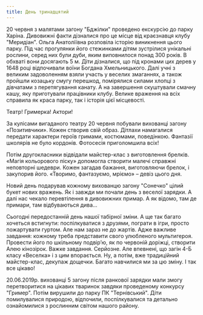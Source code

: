 ```yaml
---
title: День тринадцятий
---
```


20 червня з малятами загону "Бджілки" проведено екскурсію до парку Харіна. Дивовижні факти дізналися про це місце від краєзнавця клубу "Меридіан". Ольга Анатоліївна розповіла історію виникнення цього парку. Під час прогулянки його стежинками дітям зустрілися унікальні рослини, серед них були дуби, яким виповнилося понад 300 років. В обхваті вони досягають 5 м. Діти дізналися, що під кронами цих дерев у 1648 році відпочивали воїни Богдана Хмельницького. Далі учні з великим задоволенням взяли участь у веселих змаганнях, а також пройшли козацьку смугу перешкод, помірялися силами хлопці з дівчатами з перетягування канату. А на завершення скуштували смачну кашу, яку приготували працівники клубу. Велике враження на всіх справила як краса парку, так і історія цієї місцевості.

<slideshow id="*1a" />

Театр! Гримерка! Актори!

За кулісами вигаданого театру 20 червня побували вихованці загону «Позитивчики». Кожен створив свій образ. Дітлахи намагалися передати характери героїв гримами, костюмами, поведінкою. Фантазії школярів не було кордонів. Фотосесія приголомшила всіх!

Потім другокласники відвідали майстер-клас з виготовлення брелків. «Магія кольорового піску» допомогла створити малечі справжні неповторні шедеври. Кожен загадав бажання, виготовляючи брелок, і закупорив його. «Творимо, фантазуємо, мріємо» – девіз цього дня.

<slideshow id="*2a" />

Новий день подарував кожному вихованцю загону "Сонечко" цілий букет нових вражень. Як і завжди ми почали день з веселої зарядки. А далі нас чекало перевтілення в дивовижних примар. А як відомо, там де примари, там відбуваються дива...

<slideshow id="*4a" />

Сьогодні передостанній день нашої табірної зміни. А ще так багато хочеться встигнути: поспілкуватися з друзями, пограти в ігри, просто пожартувати гуртом. Але нам зараз не до жартів. Адже важливе завдання: кожному треба представити свого улюбленого мультигероя. Провести його по шкільному подвір’ю, як по червоній доріжці, створити Алею кінозірок. Важке завдання. Серйозне. Але впевнені, що загін 4-Б класу «Веселка» і з цим впорається. Ну, а потім, вже традиційний майстер-клас, декупаж дощечки. Багато навчилися ми за цю зміну. І так все цікаво!

<slideshow id="*4b" />

20.06.2019р. вихованці 5 загону після ранкової зарядки мали змогу перетворитися на цікавих тваринок завдяки проведеному конкурсу "Гример". Потім вирушили до парку ПК "Тернівський". Діти помилувалися природою, відпочили, поспілкувалися та детально ознайомилися з рослинним світом нашого району.

<slideshow id="*5b" />
